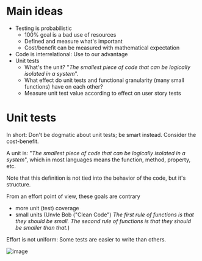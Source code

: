 

# Main ideas

- Testing is probabilistic
  - 100% goal is a bad use of resources
  - Defined and measure what's important
  - Cost/benefit can be measured with mathematical expectation
- Code is interrelational: Use to our advantage
- Unit tests
  - What's the unit? "_The smallest piece of code that can be logically isolated in a system_".
  - What effect do unit tests and functional granularity (many small functions) have on each other?
  - Measure unit test value according to effect on user story tests


# Unit tests

In short: Don't be dogmatic about unit tests; be smart instead. Consider the cost-benefit. 

A unit is: "_The smallest piece of code that can be logically isolated in a system_", which in most languages means the function, method, property, etc.

Note that this definition is not tied into the behavior of the code, but it's structure. 

From an effort point of view, these goals are contrary
- more unit (test) coverage 
- small units (Unvle Bob ("Clean Code") _The first rule of functions is that they should be small. The second rule of functions is that they should be smaller than that._)

Effort is not uniform: Some tests are easier to write than others. 

![image](https://user-images.githubusercontent.com/1906276/118561127-6f0e2800-b71f-11eb-876f-525d6b6cf3e3.png)
